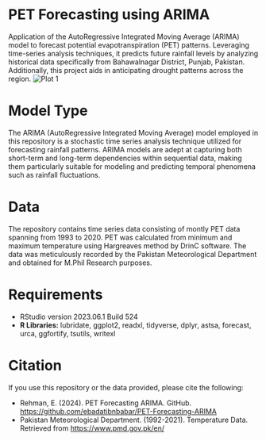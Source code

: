 # PET Forecasting using ARIMA
Application of the AutoRegressive Integrated Moving Average (ARIMA) model to forecast potential evapotranspiration (PET) patterns. Leveraging time-series analysis techniques, it predicts future rainfall levels by analyzing historical data specifically from Bahawalnagar District, Punjab, Pakistan. Additionally, this project aids in anticipating drought patterns across the region.
![Plot 1](images/output-pet-forecast-arima.png)

# Model Type
The ARIMA (AutoRegressive Integrated Moving Average) model employed in this repository is a stochastic time series analysis technique utilized for forecasting rainfall patterns. ARIMA models are adept at capturing both short-term and long-term dependencies within sequential data, making them particularly suitable for modeling and predicting temporal phenomena such as rainfall fluctuations.

# Data
The repository contains time series data consisting of montly PET data spanning from 1993 to 2020. PET was calculated from minimum and maximum temperature using Hargreaves method by DrinC software. The data was meticulously recorded by the Pakistan Meteorological Department and obtained for M.Phil Research purposes.

# Requirements
-	RStudio version 2023.06.1 Build 524
-	**R Libraries:** lubridate, ggplot2, readxl, tidyverse, dplyr, astsa, forecast, urca, ggfortify, tsutils, writexl

# Citation
If you use this repository or the data provided, please cite the following:
- Rehman, E. (2024). PET Forecasting ARIMA. GitHub. https://github.com/ebadatibnbabar/PET-Forecasting-ARIMA
- Pakistan Meteorological Department. (1992-2021). Temperature Data. Retrieved from https://www.pmd.gov.pk/en/
